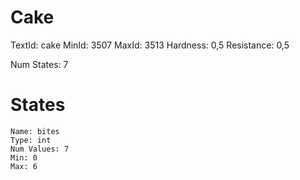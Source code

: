 # Cake
TextId: cake
MinId: 3507
MaxId: 3513
Hardness: 0,5
Resistance: 0,5

Num States: 7
# States
```
Name: bites
Type: int
Num Values: 7
Min: 0
Max: 6
```
